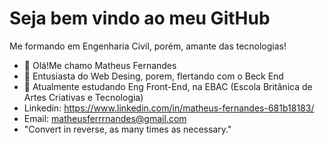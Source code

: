 # Seja bem vindo ao meu GitHub #

 Me formando em Engenharia Civil, porém, amante das tecnologias!


- 👋 Olá!Me chamo Matheus Fernandes
- 👀 Entusiasta do Web Desing, porem, flertando com o Beck End
- 🌱 Atualmente estudando Eng Front-End, na EBAC (Escola Britânica de Artes Criativas e Tecnologia) 
- Linkedin: https://www.linkedin.com/in/matheus-fernandes-681b18183/
- Email: matheusferrrnandes@gmail.com
- "Convert in reverse, as many times as necessary."


